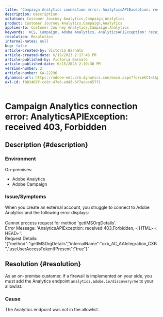 ```yaml
---
title: 'Campaign Analytics connection error: AnalyticsAPIException: received 403, Forbidden'
description: Description
solution: Customer Journey Analytics,Campaign,Analytics
product: Customer Journey Analytics,Campaign,Analytics
applies-to: Customer Journey Analytics,Campaign,Analytics
keywords: 'KCS, Campaign, Adobe Analytics, AnalyticsAPIException: received 403, Forbidden, error, creating external account'
resolution: Resolution
internal-notes: null
bug: false
article-created-by: Victoria Barnato
article-created-date: 6/15/2023 2:17:46 PM
article-published-by: Victoria Barnato
article-published-date: 6/15/2023 2:19:30 PM
version-number: 2
article-number: KA-22296
dynamics-url: https://adobe-ent.crm.dynamics.com/main.aspx?forceUCI=1&pagetype=entityrecord&etn=knowledgearticle&id=926c6b64-870b-ee11-8f6e-6045bd006149
exl-id: f801407f-ce9c-47e6-ad43-6f7acae457f1
---
```

# Campaign Analytics connection error: AnalyticsAPIException: received 403, Forbidden

## Description {#description}


### <b>Environment</b>

On-premises:

- Adobe Analytics
- Adobe Campaign


### Issue/Symptoms

When you create an external account, you struggle to connect to Adobe Analytics and the following error displays:
<br><br>Cannot process request for method 'getIMSOrgDetails'. <br>Error Message: 'AnalyticsAPIException: received 403,Forbidden, `<` HTML`>` `<` HEAD`>` '. <br>Request Details: '{"method":"getIMSOrgDetails","internalName":"cxb_AC_AAIntegration_CXB","useUserAccessTokenIfPresent":"true"}'<br>

## Resolution {#resolution}


As an on-premise customer, if a firewall is implemented on your side, you must add the Analytics endpoint `analytics.adobe.io/discovery/me` to your allowlist.

### Cause

The Analytics endpoint was not in the allowlist.
